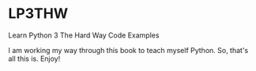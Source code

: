 # LP3THW
Learn Python 3 The Hard Way Code Examples

I am working my way through this book to teach myself Python. So, that's all this is. Enjoy!
